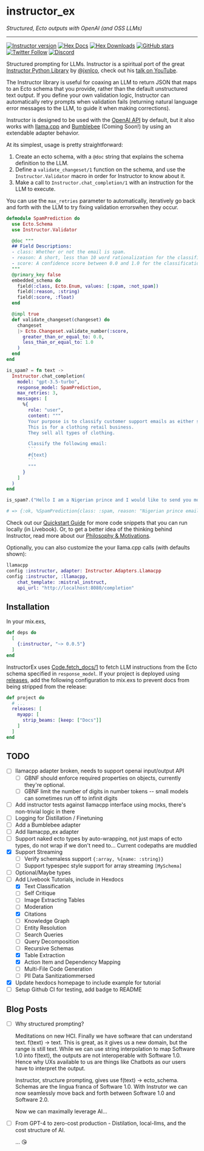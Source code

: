 # instructor_ex

_Structured, Ecto outputs with OpenAI (and OSS LLMs)_

---

[![Instructor version](https://img.shields.io/hexpm/v/instructor.svg)](https://hex.pm/packages/instructor)
[![Hex Docs](https://img.shields.io/badge/hex-docs-lightgreen.svg)](https://hexdocs.pm/instructor/)
[![Hex Downloads](https://img.shields.io/hexpm/dt/instructor)](https://hex.pm/packages/instructor)
[![GitHub stars](https://img.shields.io/github/stars/thmsmlr/instructor_ex.svg)](https://github.com/thmsmlr/instructor_ex/stargazers)
[![Twitter Follow](https://img.shields.io/twitter/follow/thmsmlr?style=social)](https://twitter.com/thmsmlr)
[![Discord](https://img.shields.io/discord/1192334452110659664?label=discord)](https://discord.gg/CV8sPM5k5Y)

<!-- Docs -->

 Structured prompting for LLMs. Instructor is a spiritual port of the great [Instructor Python Library](https://github.com/jxnl/instructor) by [@jxnlco](https://twitter.com/jxnlco), check out his [talk on YouTube](https://www.youtube.com/watch?v=yj-wSRJwrrc).
 
 The Instructor library is useful for coaxing an LLM to return JSON that maps to an Ecto schema that you provide, rather than the default unstructured text output. If you define your own validation logic, Instructor can automatically retry prompts when validation fails (returning natural language error messages to the LLM, to guide it when making corrections).

Instructor is designed to be used with the [OpenAI API](https://platform.openai.com/docs/api-reference/chat-completions/create) by default, but it also works with [llama.cpp](https://github.com/ggerganov/llama.cpp) and [Bumblebee](https://github.com/elixir-nx/bumblebee) (Coming Soon!) by using an extendable adapter behavior.

At its simplest, usage is pretty straightforward: 

1. Create an ecto schema, with a `@doc` string that explains the schema definition to the LLM. 
2. Define a `validate_changeset/1` function on the schema, and use the `Instructor.Validator` macro in order for Instructor to know about it.
2. Make a call to `Instructor.chat_completion/1` with an instruction for the LLM to execute.

You can use the `max_retries` parameter to automatically, iteratively go back and forth with the LLM to try fixing validation errorswhen they occur.

```elixir
defmodule SpamPrediction do
  use Ecto.Schema
  use Instructor.Validator

  @doc """
  ## Field Descriptions:
  - class: Whether or not the email is spam.
  - reason: A short, less than 10 word rationalization for the classification.
  - score: A confidence score between 0.0 and 1.0 for the classification.
  """
  @primary_key false
  embedded_schema do
    field(:class, Ecto.Enum, values: [:spam, :not_spam])
    field(:reason, :string)
    field(:score, :float)
  end

  @impl true
  def validate_changeset(changeset) do
    changeset
    |> Ecto.Changeset.validate_number(:score,
      greater_than_or_equal_to: 0.0,
      less_than_or_equal_to: 1.0
    )
  end
end

is_spam? = fn text ->
  Instructor.chat_completion(
    model: "gpt-3.5-turbo",
    response_model: SpamPrediction,
    max_retries: 3,
    messages: [
      %{
        role: "user",
        content: """
        Your purpose is to classify customer support emails as either spam or not.
        This is for a clothing retail business.
        They sell all types of clothing.

        Classify the following email: 
        ```
        #{text}
        ```
        """
      }
    ]
  )
end

is_spam?.("Hello I am a Nigerian prince and I would like to send you money")

# => {:ok, %SpamPrediction{class: :spam, reason: "Nigerian prince email scam", score: 0.98}}
```

Check out our [Quickstart Guide](https://hexdocs.pm/instructor/quickstart.html) for more code snippets that you can run locally (in Livebook). Or, to get a better idea of the thinking behind Instructor, read more about our [Philosophy & Motivations](https://hexdocs.pm/instructor/philosophy.html).

Optionally, you can also customize the your llama.cpp calls (with defaults shown):
```elixir
llamacpp
config :instructor, adapter: Instructor.Adapters.Llamacpp
config :instructor, :llamacpp,
    chat_template: :mistral_instruct,
    api_url: "http://localhost:8080/completion"
````

<!-- Docs -->

## Installation

In your mix.exs,

```elixir
def deps do
  [
    {:instructor, "~> 0.0.5"}
  ]
end
```

InstructorEx uses [Code.fetch_docs/1](https://hexdocs.pm/elixir/1.16.2/Code.html#fetch_docs/1) to fetch LLM instructions from the Ecto schema specified in `response_model`. If your project is deployed using [releases](https://hexdocs.pm/mix/Mix.Tasks.Release.html), add the following configuration to mix.exs to prevent docs from being stripped from the release:

```elixir
def project do
  # ...
  releases: [
    myapp: [
      strip_beams: [keep: ["Docs"]]
    ]
  ]
end
```

## TODO

- [ ] llamacpp adapter broken, needs to support openai input/output API
  - [ ] GBNF should enforce required properties on objects, currently they're optional.
  - [ ] GBNF limit the number of digits in number tokens -- small models can sometimes run off to infinit digits
- [ ] Add instructor tests against llamacpp interface using mocks, there's non-trivial logic in there
- [ ] Logging for Distillation / Finetuning
- [ ] Add a Bumblebee adapter
- [ ] Add llamacpp_ex adapter
- [ ] Support naked ecto types by auto-wrapping, not just maps of ecto types, do not wrap if we don't need to... Current codepaths are muddled
- [x] Support Streaming
  - [ ] Verify schemaless support `{:array, %{name: :string}}`
  - [ ] Support typespec style support for array streaming `[MySchema]`
- [ ] Optional/Maybe types
- [ ] Add Livebook Tutorials, include in Hexdocs
    - [x] Text Classification
    - [ ] Self Critique
    - [ ] Image Extracting Tables
    - [ ] Moderation
    - [x] Citations
    - [ ] Knowledge Graph
    - [ ] Entity Resolution
    - [ ] Search Queries
    - [ ] Query Decomposition
    - [ ] Recursive Schemas
    - [x] Table Extraction
    - [x] Action Item and Dependency Mapping
    - [ ] Multi-File Code Generation
    - [ ] PII Data Sanitizatiommersed
- [x] Update hexdocs homepage to include example for tutorial
- [ ] Setup Github CI for testing, add badge to README

## Blog Posts

- [ ] Why structured prompting?

    Meditations on new HCI.
    Finally we have software that can understand text. f(text) -> text.
    This is great, as it gives us a new domain, but the range is still text.
    While we can use string interpolation to map Software 1.0 into f(text), the outputs are not interoperable with Software 1.0.
    Hence why UXs available to us are things like Chatbots as our users have to interpret the output.

    Instructor, structure prompting, gives use f(text) -> ecto_schema.
    Schemas are the lingua franca of Software 1.0.
    With Instrutor we can now seamlessly move back and forth between Software 1.0 and Software 2.0.

    Now we can maximally leverage AI...

- [ ] From GPT-4 to zero-cost production - Distilation, local-llms, and the cost structure of AI.

    ... 😘
